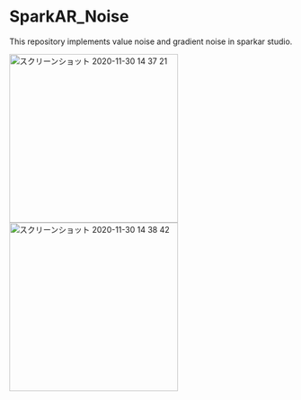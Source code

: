 # SparkAR_Noise

This repository implements value noise and gradient noise in sparkar studio.

<img width="300" alt="スクリーンショット 2020-11-30 14 37 21" src="https://user-images.githubusercontent.com/65954422/100572746-9b70ec00-3319-11eb-8fde-31b69ac884c6.png">
<img width="300" alt="スクリーンショット 2020-11-30 14 38 42" src="https://user-images.githubusercontent.com/65954422/100572815-c65b4000-3319-11eb-9ffc-889167a5a4cc.png">
